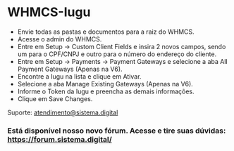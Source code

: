 # WHMCS-Iugu

- Envie todas as pastas e documentos para a raiz do WHMCS.
- Acesse o admin do WHMCS.
- Entre em Setup -> Custom Client Fields e insira 2 novos campos, sendo um para o CPF/CNPJ e outro para o número do endereço do cliente.
- Entre em Setup -> Payments -> Payment Gateways e selecione a aba All Payment Gateways (Apenas na V6).
- Encontre a Iugu na lista e clique em Ativar.
- Selecione a aba Manage Existing Gateways (Apenas na V6).
- Informe o Token da Iugu e preencha as demais informações.
- Clique em Save Changes.

Suporte: atendimento@sistema.digital

### Está disponível nosso novo fórum. Acesse e tire suas dúvidas: https://forum.sistema.digital/
